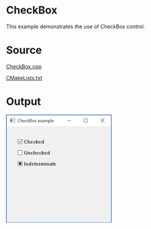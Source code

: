 # CheckBox

This example demonstrates the use of CheckBox control.

# Source

[CheckBox.cpp](./CheckBox.cpp)

[CMakeLists.txt](./CMakeLists.txt)

# Output

![GitHub Logo](../../docs/Pictures/CheckBox.png)
